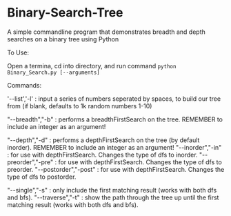 # Binary-Search-Tree
A simple commandline program that demonstrates breadth and depth searches on a binary tree using Python

To Use:

Open a termina, cd into directory, and run command
`python Binary_Search.py [--arguments]`

Commands:

'--list','-l' : input a series of numbers seperated by spaces, to build our tree from (if blank, defaults to 1k random numbers 1-10)
		
"--breadth","-b" : performs a breadthFirstSearch on the tree. REMEMBER to include an integer as an argument!
		
"--depth","-d" :  performs a depthFirstSearch on the tree (by default inorder). REMEMBER to include an integer as an argument!
"--inorder","-in" : for use with depthFirstSearch. Changes the type of dfs to inorder.
"--preorder","-pre" : for use with depthFirstSearch. Changes the type of dfs to preorder.
"--postorder","-post" : for use with depthFirstSearch. Changes the type of dfs to postorder.
		
"--single","-s" : only include the first matching result (works with both dfs and bfs).
"--traverse","-t" : show the path through the tree up until the first matching result (works with both dfs and bfs).
